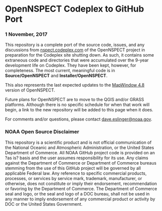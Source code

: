 # OpenNSPECT Codeplex to GitHub Port
### 1 November, 2017

This repository is a complete port of the source code, issues, and any discussions from
[nspect.codeplex.com](nspect.codeplex.com) of the OpenNSPECT project in preparation for the Codeplex site shutting down.  As such, it contains some extraneous code and directories that were accumulated over the 9-year development life on Codeplex.  They have been kept, however, for completeness.  The most current, meaningful code is in **Source/OpenNSPECT** and **Installer/OpenNSPECT**.


This also represents the last expected updates to the [MapWindow 4.8](http://mapwindow4.codeplex.com/) version of OpenNSPECT.

Future plans for OpenNSPECT are to move to the QGIS and/or GRASS platforms.  Although there is no specific schedule for when that work will begin, a link to the new repository will be added to this page when it does.

For comments and/or questions, please contact dave.eslinger@noaa.gov.

### NOAA Open Source Disclaimer
This repository is a scientific product and is not official communication of the National Oceanic and Atmospheric Administration, or the United States Department of Commerce. All NOAA GitHub project code is provided on an ?as is? basis and the user assumes responsibility for its use. Any claims against the Department of Commerce or Department of Commerce bureaus stemming from the use of this GitHub project will be governed by all applicable Federal law. Any reference to specific commercial products, processes, or services by service mark, trademark, manufacturer, or otherwise, does not constitute or imply their endorsement, recommendation or favoring by the Department of Commerce. The Department of Commerce seal and logo, or the seal and logo of a DOC bureau, shall not be used in any manner to imply endorsement of any commercial product or activity by DOC or the United States Government.
